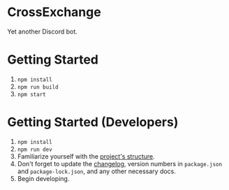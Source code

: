 # CrossExchange
Yet another Discord bot.

# Getting Started
1. `npm install`
2. `npm run build`
3. `npm start`

# Getting Started (Developers)
1. `npm install`
2. `npm run dev`
3. Familiarize yourself with the [project's structure](docs/Specifications.md).
4. Don't forget to update the [changelog](docs/CHANGELOG.md), version numbers in `package.json` and `package-lock.json`, and any other necessary docs.
5. Begin developing.